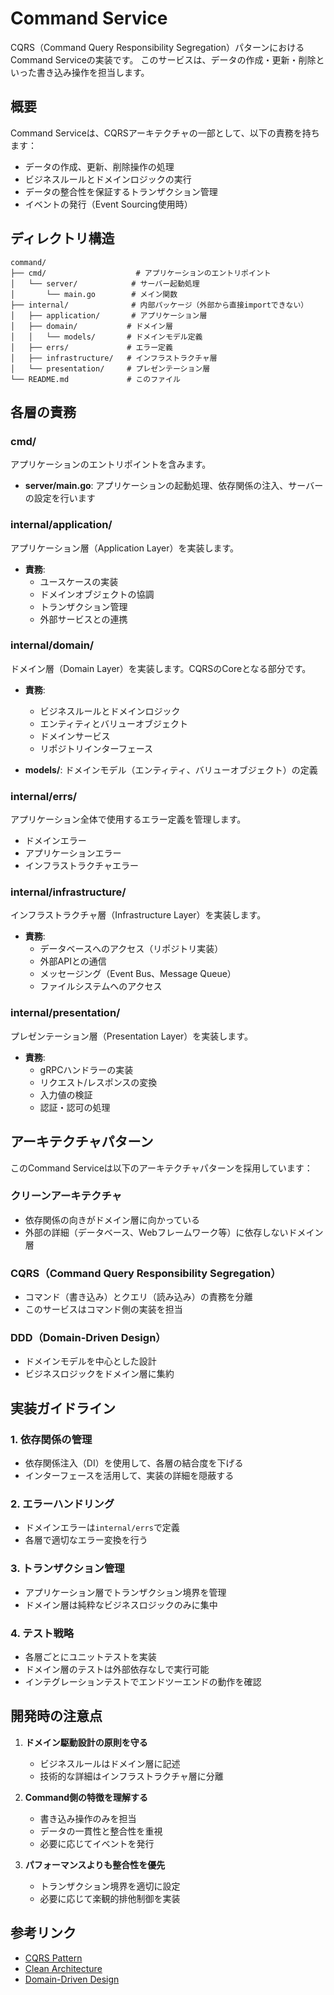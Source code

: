 # Command Service

CQRS（Command Query Responsibility Segregation）パターンにおけるCommand Serviceの実装です。
このサービスは、データの作成・更新・削除といった書き込み操作を担当します。

## 概要

Command Serviceは、CQRSアーキテクチャの一部として、以下の責務を持ちます：

- データの作成、更新、削除操作の処理
- ビジネスルールとドメインロジックの実行
- データの整合性を保証するトランザクション管理
- イベントの発行（Event Sourcing使用時）

## ディレクトリ構造

```text
command/
├── cmd/                    # アプリケーションのエントリポイント
│   └── server/            # サーバー起動処理
│       └── main.go        # メイン関数
├── internal/              # 内部パッケージ（外部から直接importできない）
│   ├── application/       # アプリケーション層
│   ├── domain/           # ドメイン層
│   │   └── models/       # ドメインモデル定義
│   ├── errs/             # エラー定義
│   ├── infrastructure/   # インフラストラクチャ層
│   └── presentation/     # プレゼンテーション層
└── README.md             # このファイル
```

## 各層の責務

### cmd/

アプリケーションのエントリポイントを含みます。

- **server/main.go**: アプリケーションの起動処理、依存関係の注入、サーバーの設定を行います

### internal/application/

アプリケーション層（Application Layer）を実装します。

- **責務**:
  - ユースケースの実装
  - ドメインオブジェクトの協調
  - トランザクション管理
  - 外部サービスとの連携

### internal/domain/

ドメイン層（Domain Layer）を実装します。CQRSのCoreとなる部分です。

- **責務**:
  - ビジネスルールとドメインロジック
  - エンティティとバリューオブジェクト
  - ドメインサービス
  - リポジトリインターフェース

- **models/**: ドメインモデル（エンティティ、バリューオブジェクト）の定義

### internal/errs/

アプリケーション全体で使用するエラー定義を管理します。

- ドメインエラー
- アプリケーションエラー
- インフラストラクチャエラー

### internal/infrastructure/

インフラストラクチャ層（Infrastructure Layer）を実装します。

- **責務**:
  - データベースへのアクセス（リポジトリ実装）
  - 外部APIとの通信
  - メッセージング（Event Bus、Message Queue）
  - ファイルシステムへのアクセス

### internal/presentation/

プレゼンテーション層（Presentation Layer）を実装します。

- **責務**:
  - gRPCハンドラーの実装
  - リクエスト/レスポンスの変換
  - 入力値の検証
  - 認証・認可の処理

## アーキテクチャパターン

このCommand Serviceは以下のアーキテクチャパターンを採用しています：

### クリーンアーキテクチャ

- 依存関係の向きがドメイン層に向かっている
- 外部の詳細（データベース、Webフレームワーク等）に依存しないドメイン層

### CQRS（Command Query Responsibility Segregation）

- コマンド（書き込み）とクエリ（読み込み）の責務を分離
- このサービスはコマンド側の実装を担当

### DDD（Domain-Driven Design）

- ドメインモデルを中心とした設計
- ビジネスロジックをドメイン層に集約

## 実装ガイドライン

### 1. 依存関係の管理

- 依存関係注入（DI）を使用して、各層の結合度を下げる
- インターフェースを活用して、実装の詳細を隠蔽する

### 2. エラーハンドリング

- ドメインエラーは`internal/errs`で定義
- 各層で適切なエラー変換を行う

### 3. トランザクション管理

- アプリケーション層でトランザクション境界を管理
- ドメイン層は純粋なビジネスロジックのみに集中

### 4. テスト戦略

- 各層ごとにユニットテストを実装
- ドメイン層のテストは外部依存なしで実行可能
- インテグレーションテストでエンドツーエンドの動作を確認

## 開発時の注意点

1. **ドメイン駆動設計の原則を守る**
   - ビジネスルールはドメイン層に記述
   - 技術的な詳細はインフラストラクチャ層に分離

2. **Command側の特徴を理解する**
   - 書き込み操作のみを担当
   - データの一貫性と整合性を重視
   - 必要に応じてイベントを発行

3. **パフォーマンスよりも整合性を優先**
   - トランザクション境界を適切に設定
   - 必要に応じて楽観的排他制御を実装

## 参考リンク

- [CQRS Pattern](https://docs.microsoft.com/en-us/azure/architecture/patterns/cqrs)
- [Clean Architecture](https://blog.cleancoder.com/uncle-bob/2012/08/13/the-clean-architecture.html)
- [Domain-Driven Design](https://www.domainlanguage.com/ddd/)
